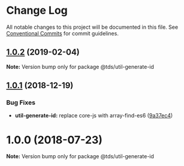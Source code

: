 # Change Log

All notable changes to this project will be documented in this file.
See [Conventional Commits](https://conventionalcommits.org) for commit guidelines.

## [1.0.2](https://github.com/telus/tds-core/compare/@tds/util-generate-id@1.0.1...@tds/util-generate-id@1.0.2) (2019-02-04)

**Note:** Version bump only for package @tds/util-generate-id

<a name="1.0.1"></a>

## [1.0.1](https://github.com/telus/tds-core/compare/@tds/util-generate-id@1.0.0...@tds/util-generate-id@1.0.1) (2018-12-19)

### Bug Fixes

- **util-generate-id:** replace core-js with array-find-es6 ([9a37ec4](https://github.com/telus/tds-core/commit/9a37ec4))

<a name="1.0.0"></a>

# 1.0.0 (2018-07-23)

**Note:** Version bump only for package @tds/util-generate-id
